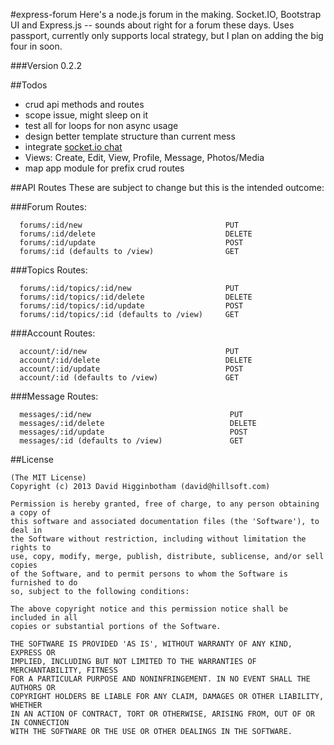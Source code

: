 #express-forum
Here's a node.js forum in the making. Socket.IO, Bootstrap UI and Express.js -- sounds about right for a forum these days. Uses passport, currently only supports local strategy, but I plan on adding the big four in soon.

###Version
0.2.2

##Todos
- crud api methods and routes
- scope issue, might sleep on it 
- test all for loops for non async usage
- design better template structure than current mess
- integrate [socket.io chat](https://github.com/dhigginbotham/rwi-chat)
- Views: Create, Edit, View, Profile, Message, Photos/Media
- map app module for prefix crud routes

##API Routes
These are subject to change but this is the intended outcome:

###Forum Routes:
```
  forums/:id/new                                PUT
  forums/:id/delete                             DELETE
  forums/:id/update                             POST
  forums/:id (defaults to /view)                GET
```

###Topics Routes:
```
  forums/:id/topics/:id/new                     PUT
  forums/:id/topics/:id/delete                  DELETE
  forums/:id/topics/:id/update                  POST
  forums/:id/topics/:id (defaults to /view)     GET
```

###Account Routes:
```
  account/:id/new                               PUT
  account/:id/delete                            DELETE
  account/:id/update                            POST
  account/:id (defaults to /view)               GET
```

###Message Routes:
```
  messages/:id/new                               PUT
  messages/:id/delete                            DELETE
  messages/:id/update                            POST
  messages/:id (defaults to /view)               GET
```

##License
```
(The MIT License)
Copyright (c) 2013 David Higginbotham (david@hillsoft.com)

Permission is hereby granted, free of charge, to any person obtaining a copy of
this software and associated documentation files (the 'Software'), to deal in
the Software without restriction, including without limitation the rights to
use, copy, modify, merge, publish, distribute, sublicense, and/or sell copies
of the Software, and to permit persons to whom the Software is furnished to do
so, subject to the following conditions:

The above copyright notice and this permission notice shall be included in all 
copies or substantial portions of the Software.

THE SOFTWARE IS PROVIDED 'AS IS', WITHOUT WARRANTY OF ANY KIND, EXPRESS OR 
IMPLIED, INCLUDING BUT NOT LIMITED TO THE WARRANTIES OF MERCHANTABILITY, FITNESS 
FOR A PARTICULAR PURPOSE AND NONINFRINGEMENT. IN NO EVENT SHALL THE AUTHORS OR 
COPYRIGHT HOLDERS BE LIABLE FOR ANY CLAIM, DAMAGES OR OTHER LIABILITY, WHETHER 
IN AN ACTION OF CONTRACT, TORT OR OTHERWISE, ARISING FROM, OUT OF OR IN CONNECTION 
WITH THE SOFTWARE OR THE USE OR OTHER DEALINGS IN THE SOFTWARE.
```